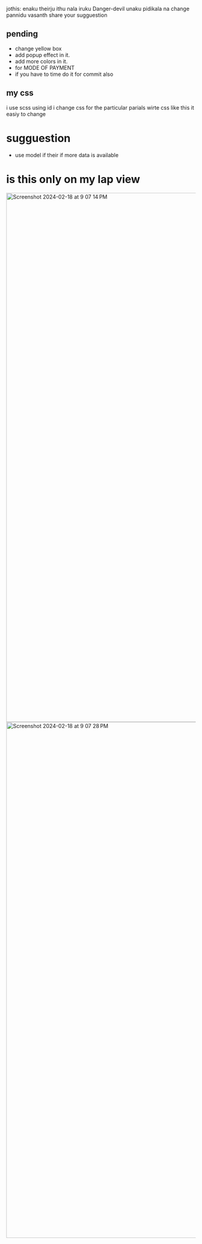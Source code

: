 
jothis: enaku theirju ithu nala iruku
Danger-devil unaku pidikala na change pannidu
vasanth share your sugguestion


## pending
 - change yellow box
 - add popup effect in it.
 - add more colors in it.
 - for MODE OF PAYMENT
 - if you have to time do it for commit also


## my css

i use scss using id i change css for the particular parials wirte css like this it easiy to change


# sugguestion

- use model if their if more data is available

# is this only on my lap view
<img width="1406" alt="Screenshot 2024-02-18 at 9 07 14 PM" src="https://github.com/jothiswaranoh/conference/assets/115087700/1b8f1df1-c2de-4333-a23e-c495eee07266">

<img width="1371" alt="Screenshot 2024-02-18 at 9 07 28 PM" src="https://github.com/jothiswaranoh/conference/assets/115087700/058d378d-0eee-4c71-9a30-650c69b9d58b">

